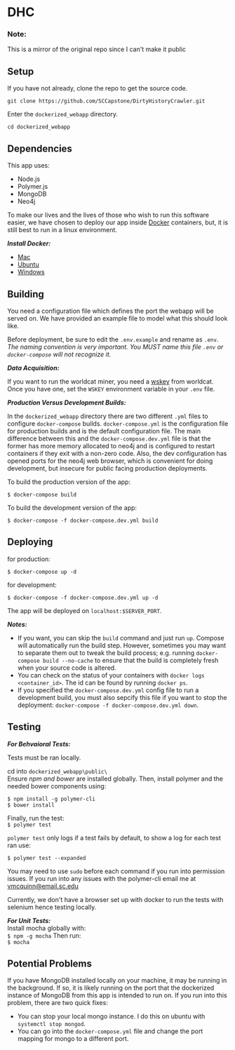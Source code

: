 # DHC

### Note:

This is a mirror of the original repo since I can't make it public

## Setup  

If you have not already, clone the repo to get the source code. 

```
git clone https://github.com/SCCapstone/DirtyHistoryCrawler.git
```
  
Enter the `dockerized_webapp` directory.
```
cd dockerized_webapp
```  

## Dependencies  

This app uses:

  + Node.js
  + Polymer.js
  + MongoDB
  + Neo4j

To make our lives and the lives of those who wish to run this software easier, we have chosen to deploy our app inside [Docker](https://docs.docker.com/) containers, but, it is still best to run in a linux environment.

***Install Docker:***

  + [Mac](https://docs.docker.com/docker-for-mac/install/)
  + [Ubuntu](https://docs.docker.com/engine/installation/linux/docker-ce/ubuntu/)
  + [Windows](https://docs.docker.com/docker-for-windows/install/)

## Building  

You need a configuration file which defines the port the webapp will be served on. We have provided an example file to model what this should look like.

Before deployment, be sure to edit the `.env.example` and rename as `.env`. _The naming convention is very important. You MUST name this file `.env` or `docker-compose` will not recognize it._  

***Data Acquisition:***

If you want to run the worldcat miner, you need a [wskey](https://www.oclc.org/developer/develop/authentication/what-is-a-wskey.en.html) from worldcat. Once you have one, set the `WSKEY` environment variable in your `.env` file.

***Production Versus Development Builds:***

In the `dockerized_webapp` directory there are two different `.yml` files to configure `docker-compose` builds. `docker-compose.yml` is the configuration file for production builds and is the default configuration file. The main difference between this and the `docker-compose.dev.yml` file is that the former has more memory allocated to neo4j and is configured to restart containers if they exit with a non-zero code. Also, the dev configuration has opened ports for the neo4j web browser, which is convenient for doing development, but insecure for public facing production deployments.  

To build the production version of the app:  
```
$ docker-compose build
```

To build the development version of the app:
```
$ docker-compose -f docker-compose.dev.yml build
```  

## Deploying

for production:  
```
$ docker-compose up -d
```

for development:
```
$ docker-compose -f docker-compose.dev.yml up -d
```

The app will be deployed on `localhost:$SERVER_PORT`.

***Notes:***
  + If you want, you can skip the `build` command and just run `up`. Compose will automatically run the build step. However, sometimes you may want to separate them out to tweak the build process; e.g. running `docker-compose build --no-cache` to ensure that the build is completely fresh when your source code is altered.
  + You can check on the status of your containers with `docker logs <container_id>`. The id can be found by running `docker ps`.
  + If you specified the `docker-compose.dev.yml` config file to run a development build, you must also sepcify this file if you want to stop the deployment: `docker-compose -f docker-compose.dev.yml down`.  
  
## Testing  

***For Behvaioral Tests:***

  Tests must be ran locally.  
  
  cd into ```dockerized_webapp\public\```  
  Ensure _npm and bower_ are installed globally. Then, install polymer and the needed bower components using:  
  ```
  $ npm install -g polymer-cli
  $ bower install
  ```
  
  Finally, run the test:  
  `$ polymer test`  
  
  `polymer test` only logs if a test fails by default, to show a log for each test ran use: 
  
  `$ polymer test --expanded`
  
  You may need to use `sudo` before each command if you run into permission issues.
  If you run into any issues with the polymer-cli email me at vmcquinn@email.sc.edu
  
  Currently, we don't have a browser set up with docker to run the tests with selenium hence testing locally.
  
  ***For Unit Tests:***  
  Install mocha globally with:  
  `$ npm -g mocha` 
  Then run:   
  `$ mocha`

## Potential Problems  

If you have MongoDB installed locally on your machine, it may be running in the background. If so, it is likely running on the port that the dockerized instance of MongoDB from this app is intended to run on. If you run into this problem, there are two quick fixes:

  + You can stop your local mongo instance. I do this on ubuntu with `systemctl stop mongod`.
  + You can go into the `docker-compose.yml` file and change the port mapping for mongo to a different port.

